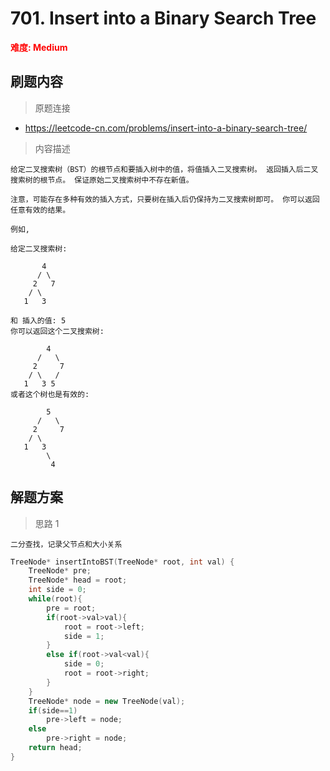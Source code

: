# 701. Insert into a Binary Search Tree

 **<font color=red>难度: Medium</font>**

 ## 刷题内容

 > 原题连接

* https://leetcode-cn.com/problems/insert-into-a-binary-search-tree/
  
 > 内容描述
 
 ```
给定二叉搜索树（BST）的根节点和要插入树中的值，将值插入二叉搜索树。 返回插入后二叉搜索树的根节点。 保证原始二叉搜索树中不存在新值。

注意，可能存在多种有效的插入方式，只要树在插入后仍保持为二叉搜索树即可。 你可以返回任意有效的结果。

例如, 

给定二叉搜索树:

        4
       / \
      2   7
     / \
    1   3

和 插入的值: 5
你可以返回这个二叉搜索树:

         4
       /   \
      2     7
     / \   /
    1   3 5
或者这个树也是有效的:

         5
       /   \
      2     7
     / \   
    1   3
         \
          4
 ```

## 解题方案
> 思路 1
```
二分查找，记录父节点和大小关系
```

```cpp
TreeNode* insertIntoBST(TreeNode* root, int val) {
    TreeNode* pre;
    TreeNode* head = root;
    int side = 0;
    while(root){
        pre = root;
        if(root->val>val){
            root = root->left;
            side = 1;
        }
        else if(root->val<val){
            side = 0;
            root = root->right;
        }
    }
    TreeNode* node = new TreeNode(val);
    if(side==1)
        pre->left = node;
    else
        pre->right = node;
    return head;
}
```